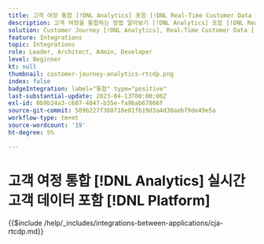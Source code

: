 ```yaml
---
title: 고객 여정 통합 [!DNL Analytics] 포함 [!DNL Real-Time Customer Data Platform]
description: 고객 여정을 통합하는 방법 알아보기 [!DNL Analytics] 포함 [!DNL Real-Time Customer Data Platform].
solution: Customer Journey [!DNL Analytics], Real-Time Customer Data [!DNL Platform]
feature: Integrations
topic: Integrations
role: Leader, Architect, Admin, Developer
level: Beginner
kt: null
thumbnail: customer-journey-analytics-rtcdp.png
index: false
badgeIntegration: label="통합" type="positive"
last-substantial-update: 2023-04-13T00:00:00Z
exl-id: 0b9b24a3-c607-4847-b35e-fa9bab67866f
source-git-commit: 509b227f360718e81fb19d3a4d30aebf9de49e5a
workflow-type: tm+mt
source-wordcount: '19'
ht-degree: 5%

---
```


# 고객 여정 통합 [!DNL Analytics] 실시간 고객 데이터 포함 [!DNL Platform]

{{$include /help/_includes/integrations-between-applications/cja-rtcdp.md}}
